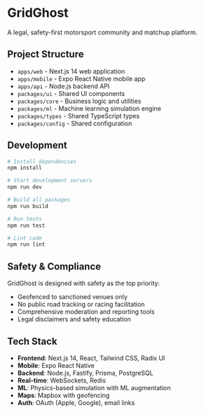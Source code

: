 # GridGhost

A legal, safety-first motorsport community and matchup platform.

## Project Structure

- `apps/web` - Next.js 14 web application
- `apps/mobile` - Expo React Native mobile app
- `apps/api` - Node.js backend API
- `packages/ui` - Shared UI components
- `packages/core` - Business logic and utilities
- `packages/ml` - Machine learning simulation engine
- `packages/types` - Shared TypeScript types
- `packages/config` - Shared configuration

## Development

```bash
# Install dependencies
npm install

# Start development servers
npm run dev

# Build all packages
npm run build

# Run tests
npm run test

# Lint code
npm run lint
```

## Safety & Compliance

GridGhost is designed with safety as the top priority:
- Geofenced to sanctioned venues only
- No public road tracking or racing facilitation
- Comprehensive moderation and reporting tools
- Legal disclaimers and safety education

## Tech Stack

- **Frontend**: Next.js 14, React, Tailwind CSS, Radix UI
- **Mobile**: Expo React Native
- **Backend**: Node.js, Fastify, Prisma, PostgreSQL
- **Real-time**: WebSockets, Redis
- **ML**: Physics-based simulation with ML augmentation
- **Maps**: Mapbox with geofencing
- **Auth**: OAuth (Apple, Google), email links